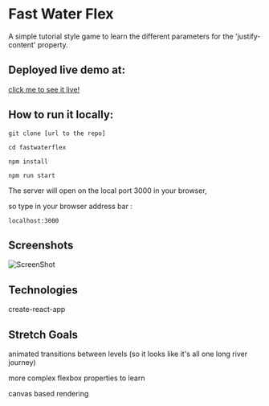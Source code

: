 # Fast Water Flex

A simple tutorial style game to learn the different parameters for the 'justify-content' property.

## Deployed live demo at:

[click me to see it live!](https://main--gleaming-donut-945d52.netlify.app/)

## How to run it locally:

```
git clone [url to the repo]

cd fastwaterflex

npm install

npm run start
```

The server will open on the local port 3000 in your browser,

so type in your browser address bar :
```
localhost:3000
```


## Screenshots
![ScreenShot](/src/screenshots/schoonshot1.png)


## Technologies

create-react-app


## Stretch Goals

animated transitions between levels (so it looks like it's all one long river journey)

more complex flexbox properties to learn

canvas based rendering
